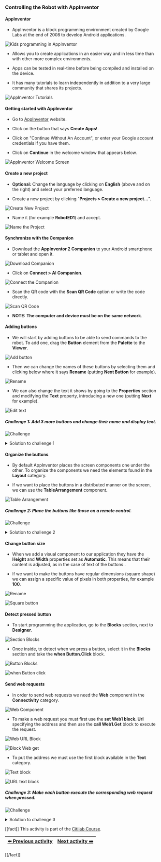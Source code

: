 ### Controlling the Robot with AppInventor

#### AppInventor

- AppInventor is a block programming environment created by Google Labs at the end of 2008 to develop Android applications.

![Kids programming in AppInventor](cm19-01-kids_programming.png)

- Allows you to create applications in an easier way and in less time than with other more complex environments.

- Apps can be tested in real-time before being compiled and installed on the device.

- It has many tutorials to learn independently in addition to a very large community that shares its projects.

![AppInventor Tutorials](cm19-02-appinventor_tutorials.png)

#### Getting started with AppInventor

- Go to [AppInventor](https://code.appinventor.mit.edu) website.

- Click on the button that says **Create Apps!**.

- Click on "Continue Without An Account", or enter your Google account credentials if you have them.

- Click on **Continue** in the welcome window that appears below.

![AppInventor Welcome Screen](cm19-03-appinventor_welcome.png)

#### Create a new project

- **Optional:** Change the language by clicking on **English** (above and on the right) and select your preferred language.

- Create a new project by clicking "**Projects > Create a new project…**".

![Create New Project](cm19-04-new_project.png)

- Name it (for example **RobotED1**) and accept.

![Name the Project](cm19-05-set_project_name.png)


#### Synchronize with the Companion

- Download the **AppInventor 2 Companion** to your Android smartphone or tablet and open it.

![Download Companion](cm19-06-download_companion.png)

- Click on **Connect > AI Companion**.

![Connect the Companion](cm19-07-connect_companion.png)

- Scan the QR code with the **Scan QR Code** option or write the code directly.

![Scan QR Code](cm19-08-qr_code.png)

- **NOTE: The computer and device must be on the same network**.

#### Adding buttons

- We will start by adding buttons to be able to send commands to the robot. To add one, drag the **Button** element from the **Palette** to the **Viewer**.

![Add button](cm19-09-add_button.png)

- Then we can change the names of these buttons by selecting them and clicking below where it says **Rename** (putting **Next Button** for example).

![Rename](cm19-10-rename.png)

- We can also change the text it shows by going to the **Properties** section and modifying the **Text** property, introducing a new one (putting **Next** for example).

![Edit text](cm19-11-set_text.png)

##### Challenge 1: Add 3 more buttons and change their name and display text.

![Challenge](cm-challenge-en.png)

<details>
  <summary>Solution to challenge 1</summary>
    <img src="cm19-s1.png" title="Solution challenge 1">
</details>

#### Organize the buttons

- By default AppInventor places the screen components one under the other. To organize the components we need the elements found in the **Layout** category.

- If we want to place the buttons in a distributed manner on the screen, we can use the **TableArrangement** component.

![![Table Arrangement](cm19-12-table_arrangement.png)](cm19-12-table_arrangement.png)

##### Challenge 2: Place the buttons like those on a remote control.

![Challenge](cm-challenge-en.png)

<details>
  <summary>Solution to challenge 2</summary>
    <img src="cm19-s2a.png" title="Tabular Container Properties"> <img src="cm19-s2b.png" title="Button Table">
</details>

#### Change button size

- When we add a visual component to our application they have the **Height** and **Width** properties set as **Automatic**. This means that their content is adjusted, as in the case of text of the buttons  .

- If we want to make the buttons have regular dimensions (square shape) we can assign a specific value of pixels in both properties, for example **100**.

![Rename](cm19-13-buttons_size.png)

![Square button](cm19-14-square_button.png)

#### Detect pressed button

- To start programming the application, go to the **Blocks** section, next to **Designer**.

![Section Blocks](cm19-15-blocks_section.png)

- Once inside, to detect when we press a button, select it in the **Blocks** section and take the **when Button.Click** block.

![Button Blocks](cm19-16-button_blocks.png)

![when Button click](cm19-17-when_button_click.png)

#### Send web requests

- In order to send web requests we need the **Web** component in the **Connectivity** category.

![Web Component](cm19-18-web_component.png)

- To make a web request you must first use the **set Web1 block. Url** specifying the address and then use the **call Web1.Get** block to execute the request.

![Web URL Block](cm19-19-web_url_block.png)

![Block Web get](cm19-20-web_get_block.png)

- To put the address we must use the first block available in the **Text** category.

![Text block](cm19-21-text_block.png)

![URL text block](cm19-22-text_block_url.png)

##### Challenge 3: Make each button execute the corresponding web request when pressed.

![Challenge](cm-challenge-en.png)

<details>
  <summary>Solution to challenge 3</summary>
    <img src="cm19-s3.png" title="Solution challenge 3">
</details>

[[fact]]
This activity is part of the [Citilab Course](../citilab-course-en).

| [⬅️ Previous activity](../citilab-course-18-en) | [Next activity ➡️](../citilab-course-20-en) |
|--|--|

[[/fact]]
